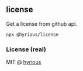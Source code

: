 ## license

Get a license from github api.

```shell-session
npx @hyrious/license
```

### License (real)

MIT @ [hyrious](https://github.com/hyrious)
